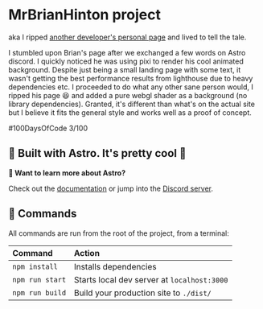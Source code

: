 # MrBrianHinton project
aka I ripped [another developer's personal page](https://mrbrianhinton.com/) and lived to tell the tale.

I stumbled upon Brian's page after we exchanged a few words on Astro discord. I quickly noticed he was using pixi to render his cool animated background. Despite just being a small landing page with some text, it wasn't getting the best performance results from lighthouse due to heavy dependencies etc. I proceeded to do what any other sane person would, I ripped his page 😆 and added a pure webgl shader as a background (no library dependencies). Granted, it's different than what's on the actual site but I believe it fits the general style and works well as a proof of concept.

#100DaysOfCode 3/100

## 🚀 Built with Astro. It's pretty cool 🧞

**👀 Want to learn more about Astro?**

Check out the [documentation](https://github.com/snowpackjs/astro) or jump into the [Discord server](https://astro.build/chat).




## 🧞 Commands

All commands are run from the root of the project, from a terminal:

| Command         | Action                                      |
|:----------------|:--------------------------------------------|
| `npm install`   | Installs dependencies                       |
| `npm run start` | Starts local dev server at `localhost:3000` |
| `npm run build` | Build your production site to `./dist/`     |


